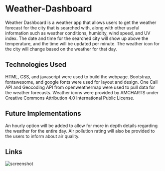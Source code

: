 # Weather-Dashboard
Weather Dashboard is a weather app that allows users to get the weather forecast for the city that is searched with, along with other useful information such as weather conditions, humidity, wind speed, and UV index. The date and time for the searched city will show up above the temperature, and the time will be updated per minute. The weather icon for the city will change based on the weather for that day.

## Technologies Used
HTML, CSS, and javascript were used to build the webpage. Bootstrap, fontawesome, and google fonts were used for layout and design. One Call API and Geocoding API from openweathermap were used to pull data for the weather forecasts. Weather icons were provided by AMCHARTS under Creative Commons Attribution 4.0 International Public License.

## Future Implementations
An hourly option will be added to allow for more in depth details regarding the weather for the entire day. Air pollution rating will also be provided to the users to inform about air quality. 

## Links 



![screenshot]()
